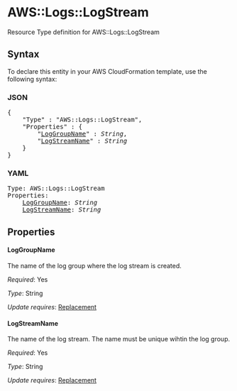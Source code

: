 # AWS::Logs::LogStream

Resource Type definition for AWS::Logs::LogStream

## Syntax

To declare this entity in your AWS CloudFormation template, use the following syntax:

### JSON

<pre>
{
    "Type" : "AWS::Logs::LogStream",
    "Properties" : {
        "<a href="#loggroupname" title="LogGroupName">LogGroupName</a>" : <i>String</i>,
        "<a href="#logstreamname" title="LogStreamName">LogStreamName</a>" : <i>String</i>
    }
}
</pre>

### YAML

<pre>
Type: AWS::Logs::LogStream
Properties:
    <a href="#loggroupname" title="LogGroupName">LogGroupName</a>: <i>String</i>
    <a href="#logstreamname" title="LogStreamName">LogStreamName</a>: <i>String</i>
</pre>

## Properties

#### LogGroupName

The name of the log group where the log stream is created.

_Required_: Yes

_Type_: String

_Update requires_: [Replacement](https://docs.aws.amazon.com/AWSCloudFormation/latest/UserGuide/using-cfn-updating-stacks-update-behaviors.html#update-replacement)

#### LogStreamName

The name of the log stream. The name must be unique wihtin the log group.

_Required_: Yes

_Type_: String

_Update requires_: [Replacement](https://docs.aws.amazon.com/AWSCloudFormation/latest/UserGuide/using-cfn-updating-stacks-update-behaviors.html#update-replacement)

